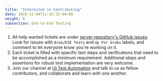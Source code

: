 ```yaml
---
title: "Interested in Contributing"
date: 2018-12-04T11:35:32-04:00
weight: 6
subsection: End-to-End Testing
---
```


1. All help wanted tickets are under [server repository's GitHub issues](https://github.com/mattermost/mattermost-server/issues?q=label%3A%22Area%2FE2E+Tests%22+label%3A%22Up+For+Grabs%22+is%3Aopen+is%3Aissue+). Look for issues with `Area/E2E Tests` and `Up For Grabs` labels, and comment to let everyone know you're working on it.
2. Each ticket is filled with specific test steps and verifications that need to be accomplished as a minimum requirement.  Additional steps and assertions for robust test implementation are very welcome.
3. Join our channel at [UI Test Automation](https://community.mattermost.com/core/channels/ui-test-automation) and talk to us as fellow contributors, and collaborate and learn with one another.
